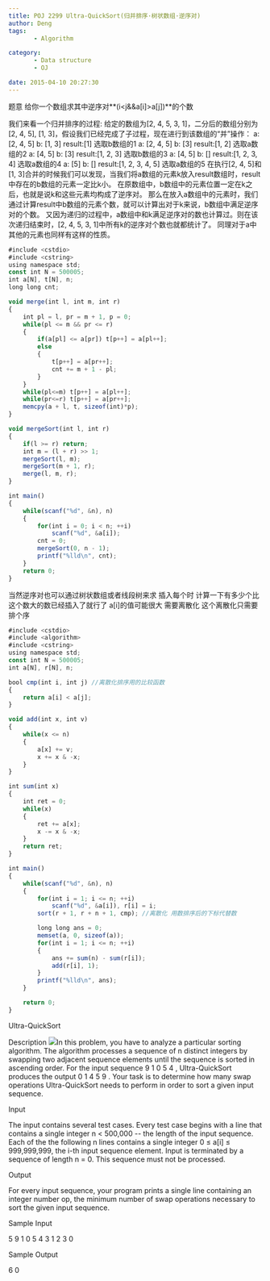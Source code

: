```yaml
---
title: POJ 2299 Ultra-QuickSort(归并排序·树状数组·逆序对)
author: Deng
tags: 
       - Algorithm

category: 
       - Data structure
       - OJ

date: 2015-04-10 20:27:30
---
```

题意 给你一个数组求其中逆序对**(i<j&&a[i]>a[j])**的个数

我们来看一个归并排序的过程:
给定的数组为[2, 4, 5, 3, 1]，二分后的数组分别为[2, 4, 5], [1, 3]，假设我们已经完成了子过程，现在进行到该数组的“并”操作：
a: [2, 4, 5]  b: [1, 3]  result:[1]  选取b数组的1 a: [2, 4, 5]  b: [3]  result:[1, 2]  选取a数组的2 a: [4, 5]  b: [3]  result:[1, 2, 3]  选取b数组的3 a: [4, 5]  b: []  result:[1, 2, 3, 4]  选取a数组的4 a: [5]  b: []  result:[1, 2, 3, 4, 5]  选取a数组的5 在执行[2, 4, 5]和[1, 3]合并的时候我们可以发现，当我们将a数组的元素k放入result数组时，result中存在的b数组的元素一定比k小。
在原数组中，b数组中的元素位置一定在k之后，也就是说k和这些元素均构成了逆序对。
那么在放入a数组中的元素时，我们通过计算result中b数组的元素个数，就可以计算出对于k来说，b数组中满足逆序对的个数。
又因为递归的过程中，a数组中和k满足逆序对的数也计算过。则在该次递归结束时，[2, 4, 5, 3, 1]中所有k的逆序对个数也就都统计了。
同理对于a中其他的元素也同样有这样的性质。

```js 
#include <cstdio>
#include <cstring>
using namespace std;
const int N = 500005;
int a[N], t[N], n;
long long cnt;

void merge(int l, int m, int r)
{
    int pl = l, pr = m + 1, p = 0;
    while(pl <= m && pr <= r)
    {
        if(a[pl] <= a[pr]) t[p++] = a[pl++];
        else
        {
            t[p++] = a[pr++];
            cnt += m + 1 - pl;
        }
    }
    while(pl<=m) t[p++] = a[pl++];
    while(pr<=r) t[p++] = a[pr++];
    memcpy(a + l, t, sizeof(int)*p);
}

void mergeSort(int l, int r)
{
    if(l >= r) return;
    int	m = (l + r) >> 1;
    mergeSort(l, m);
    mergeSort(m + 1, r);
    merge(l, m, r);
}

int main()
{
    while(scanf("%d", &n), n)
    {
        for(int i = 0; i < n; ++i)
            scanf("%d", &a[i]);
        cnt = 0;
        mergeSort(0, n - 1);
        printf("%lld\n", cnt);
    }
    return 0;
}
```

当然逆序对也可以通过树状数组或者线段树来求 插入每个时 计算一下有多少个比这个数大的数已经插入了就行了 a[i]的值可能很大 需要离散化 这个离散化只需要排个序

```js 
#include <cstdio>
#include <algorithm>
#include <cstring>
using namespace std;
const int N = 500005;
int a[N], r[N], n;

bool cmp(int i, int j) //离散化排序用的比较函数
{
    return a[i] < a[j];
}

void add(int x, int v)
{
    while(x <= n)
    {
        a[x] += v;
        x += x & -x;
    }
}

int sum(int x)
{
    int ret = 0;
    while(x)
    {
        ret += a[x];
        x -= x & -x;
    }
    return ret;
}

int main()
{
    while(scanf("%d", &n), n)
    {
        for(int i = 1; i <= n; ++i)
            scanf("%d", &a[i]), r[i] = i;
        sort(r + 1, r + n + 1, cmp); //离散化 用数排序后的下标代替数

        long long ans = 0;
        memset(a, 0, sizeof(a));
        for(int i = 1; i <= n; ++i)
        {
            ans += sum(n) - sum(r[i]);
            add(r[i], 1);
        }
        printf("%lld\n", ans);
    }

    return 0;
}
```

Ultra-QuickSort

Description
![](../images/es-2299_1.jpg.png)In this problem, you have to analyze a particular sorting algorithm. The algorithm processes a sequence of n distinct integers by swapping two adjacent sequence elements until the sequence is sorted in ascending order. For the input sequence
9 1 0 5 4 ,
Ultra-QuickSort produces the output
0 1 4 5 9 .
Your task is to determine how many swap operations Ultra-QuickSort needs to perform in order to sort a given input sequence.

Input

The input contains several test cases. Every test case begins with a line that contains a single integer n < 500,000 -- the length of the input sequence. Each of the the following n lines contains a single integer 0 ≤ a[i] ≤ 999,999,999, the i-th input sequence element. Input is terminated by a sequence of length n = 0. This sequence must not be processed.

Output

For every input sequence, your program prints a single line containing an integer number op, the minimum number of swap operations necessary to sort the given input sequence.

Sample Input

5 9 1 0 5 4 3 1 2 3 0

Sample Output

6 0
